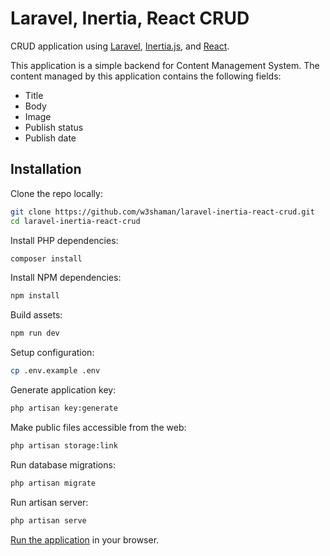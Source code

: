 # Laravel, Inertia, React CRUD

CRUD application using [Laravel](https://laravel.com/), [Inertia.js](https://inertiajs.com/), and [React](https://reactjs.org/).

This application is a simple backend for Content Management System. The content managed by this application contains the following fields:

* Title
* Body
* Image
* Publish  status
* Publish date

## Installation

Clone the repo locally:

```sh
git clone https://github.com/w3shaman/laravel-inertia-react-crud.git
cd laravel-inertia-react-crud
```

Install PHP dependencies:

```sh
composer install
```

Install NPM dependencies:

```sh
npm install
```

Build assets:

```sh
npm run dev
```

Setup configuration:

```sh
cp .env.example .env
```

Generate application key:

```sh
php artisan key:generate
```

Make public files accessible from the web:

```sh
php artisan storage:link
```

Run database migrations:

```sh
php artisan migrate
```

Run artisan server:

```sh
php artisan serve
```

[Run the application](http://127.0.0.1:8000/) in your browser.
